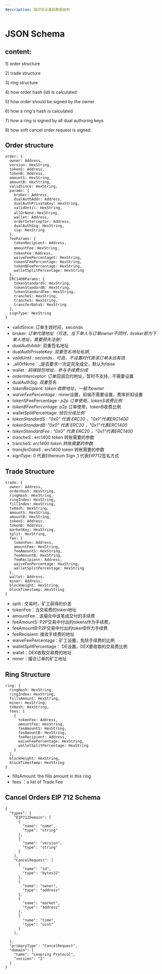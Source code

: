 ```yaml
---
description: 路印协议基础数据结构
---
```


# JSON Schema

## content:

1\) order structure

2\) trade structure

3\) ring structure

4\) how order hash \(id\) is calculated

5\) how order should be signed by the owner

6\) how a ring's hash is calculated

7\) how a ring is signed by all dual authoring keys

8\) how soft cancel order request is signed.

## Order  structure

```text
order: {
  owner: Address,
  version: HexString,
  tokenS: Address,
  tokenB: Address,
  amountS: HexString,
  amountB: HexString,
  validSince: HexString,  
  params: {
    broker: Address,
    dualAuthAddr: Address,
    dualAuthPrivateKey: HexString,
    validUntil: HexString,
    allOrNone：HexString,
    wallet: Address,
    orderInterceptor: Address,
    dualAuthSig: HexString,
    sig: HexString
  },
  feeParams: {
    tokenRecipient: Address,
    amountFee：HexString,
    tokenFee：Address,
    waiveFeePercentaget: HexString,
    tokenSFeePercentage: HexString,
    tokenBFeePercentage: HexString,
    walletSplitPercentage: HexString
  },
  ERC1400Params: {
    tokenStandardS: HexString,
    tokenStandardB: HexString,
    tokenStandardFee: HexString,
    trancheS: HexString,
    trancheS: HexString,
    transferDataS: HexString
  },
  signType: HexString
}
```

* validSince:  订单生效时间，seconds
* broker:  _订单代理地址（可选，当下单人与订单owner不同时，broker即为下单人地址。需要预先注册）_
*  _dualAuthAddr:_ 双重签名地址
* dualAuthPrivateKey:  _双重签名地址私钥,_
* _validUntil : seconds，可选，不设置时代表该订单永远有效_
* _allOrNone：_是否要求一次定完全成交，默认为false
* wallet : _前端钱包地址，参与手续费分成_
* _orderInterceptor:_  订单回调合约地址，暂时不支持，不需要设置
* dualAuthSig: _双重签名_
* _tokenRecipient: token 收款地址，一般为owner_
*  _waiveFeePercentage :_   miner设置，前端不需要设置，费率折扣设置
* tokenSFeePercentage :  _p2p 订单使用，tokenS收费比例_
* _tokenBFeePercentage:_  p2p 订单使用，tokenB收费比例 
* walletSplitPercentage: _钱包分成比例_
* _tokenStandardS : "0x0" 代表 ERC20 ，"0x1"代表ERC1400_
*  _tokenStandardB: "0x0" 代表 ERC20 ，"0x1"代表ERC1400_
*  _tokenStandardFee : "0x0" 代表 ERC20 ，"0x1"代表ERC1400_
*  _trancheS :_  erc1400 token 转账需要的参数
* trancheS: _erc1400 token 转账需要的参数_
* _transferDataS :_ erc1400 token 转账需要的参数 
*  signType: 0 代表Ethereum Sign ,1 代表EIP712签名方式

## Trade Structure

```text
trade: {
  owner: Address,
  orderHash: HexString,
  ringHash: HexString,
  ringIndex: HexString,
  fillIndex: HexString,
  txHash: HexString,
  amountS: HexString,
  amountB: HexString,
  tokenS: Address,
  tokenB: Address,
  marketKey: HexString,
  split: HexString,
  fee: {
    tokenFee: Address,
    amountFee: HexString,
    feeAmountS: HexString,
    feeAmountB: HexString,
    feeRecipient: Address,
    waiveFeePercentage: HexString,
    walletSplitPercentage: HexString
  },
  wallet: Address,
  miner: Address,
  blockHeight: HexString,
  blockTimestamp: HexString
}
```

* split : 交易时，矿工获得的价差
* tokenFee：当交易费的token地址
* amountFee：该撮合中该笔成交付的手续费
* feeAmountS: P2P交易中付出的tokens作为手续费，
* feeAmountB:P2P交易中付出的tokenB作为手续费
* feeRecipient: 接收手续费的地址
* waiveFeePercentage：矿工设置，免除手续费的比例
* walletSplitPercentage： DE设置，DEX要收取的交易费比例
* wallet：DEX收取交易费的地址
* miner：撮合订单的矿工地址

## Ring Structure

```text
ring: {
  ringHash: HexString,
  ringIndex: HexString,
  fillsAmount: HexString,
  miner: HexString,
  txHash: HexString,
  fees: [
    {
      tokenFee: Address,
      amountFee: HexString,
      feeAmountS: HexString,
      feeAmountB: HexString,
      feeRecipient: Address,
      waiveFeePercentage: HexString,
      walletSplitPercentage: HexString
    }
  ],
  blockHeight: HexString,
  blockTimestamp: HexString
}
```

* fillsAmount: the fills amount in this ring
* fees ：a list of Trade Fee

## Cancel Orders EIP 712 Schema

```text
{
  "types": {
    "EIP712Domain": [
      {
        "name": "name",
        "type": "string"
      },
      {
        "name": "version",
        "type": "string"
      }
    ],
    "CancelRequest": [
      {
        "name": "id",
        "type": "bytes32"
      },
      {
        "name": "owner",
        "type": "address"
      },
      {
        "name": "market",
        "type": "address"
      },
      {
        "name": "time",
        "type": "uint"
      }
    ],
    
  },
  "primaryType": "CancelRequest",
  "domain": {
    "name": "Loopring Protocol",
    "version": "2"
  }
}
```

